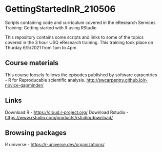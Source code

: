 # GettingStartedInR_210506
Scripts containing code and curriculum covered in the eResearch Services Training: Getting started with R using RStudio 

This repository contains some scripts and links to some of the topics covered in the 3 hour USQ eResearch training.
This training took place on Thurday 6/5/2021 from 1pm to 4pm.

## Course materials
This course loosely follows the episodes published by software carpentries - R for Reproducable scientific analysis.
http://swcarpentry.github.io/r-novice-gapminder/

## Links  
Download R - https://cloud.r-project.org/
Download Rstudio - https://www.rstudio.com/products/rstudio/download/


## Browsing packages
R universe - https://r-universe.dev/organizations/

